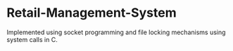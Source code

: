 # Retail-Management-System
Implemented using socket programming and file locking mechanisms using system calls in C.
